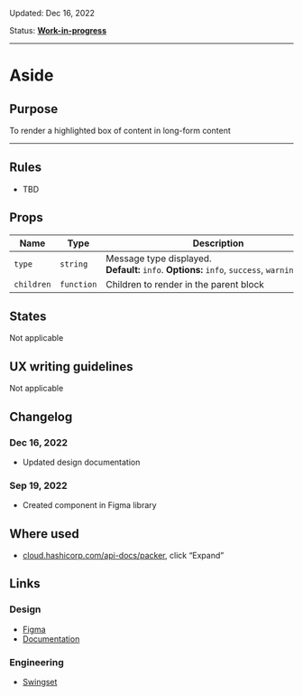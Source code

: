 Updated: Dec 16, 2022

Status: **[Work-in-progress](/guides/can-i-use#work-in-progress)**

---

# Aside

## Purpose

To render a highlighted box of content in long-form content

---

## Rules

- TBD

## Props

| Name       | Type       | Description                                                                                      |
| ---------- | ---------- | ------------------------------------------------------------------------------------------------ |
| `type`     | `string`   | Message type displayed. **Default:** `info`. **Options:** `info`, `success`, `warning`, `danger` |
| `children` | `function` | Children to render in the parent block                                                           |

## States

Not applicable

## UX writing guidelines

Not applicable

## Changelog

### Dec 16, 2022

- Updated design documentation

### Sep 19, 2022

- Created component in Figma library

## Where used

- [cloud.hashicorp.com/api-docs/packer](https://cloud.hashicorp.com/api-docs/packer), click “Expand”

## Links

### Design

- [Figma](https://www.figma.com/file/7cYgDM618stjYUHDqAfRec/Components?node-id=3041%3A9437)
- [Documentation](/components/aside)

### Engineering

- [Swingset](https://react-components.vercel.app/components/aside)
